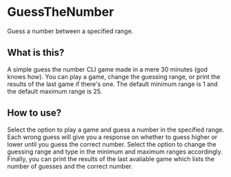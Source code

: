 # GuessTheNumber

Guess a number between a specified range.

## What is this? ##

A simple guess the number CLI game made in a mere 30 minutes (god knows how). You can play a game, change the guessing range, or print the results of the last game if there's one. The default minimum range is 1 and the default maximum range is 25.

## How to use? ##

Select the option to play a game and guess a number in the specified range. Each wrong guess will give you a response on whether to guess higher or lower until you guess the correct number. Select the option to change the guessing range and type in the minimum and maximum ranges accordingly. Finally, you can print the results of the last avaliable game which lists the number of guesses and the correct number.